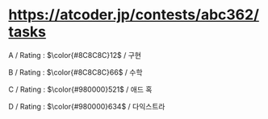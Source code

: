 # https://atcoder.jp/contests/abc362/tasks

A / Rating : $\color{#8C8C8C}12$ / 구현

B / Rating : $\color{#8C8C8C}66$ / 수학

C / Rating : $\color{#980000}521$ / 애드 혹

D / Rating : $\color{#980000}634$ / 다익스트라
